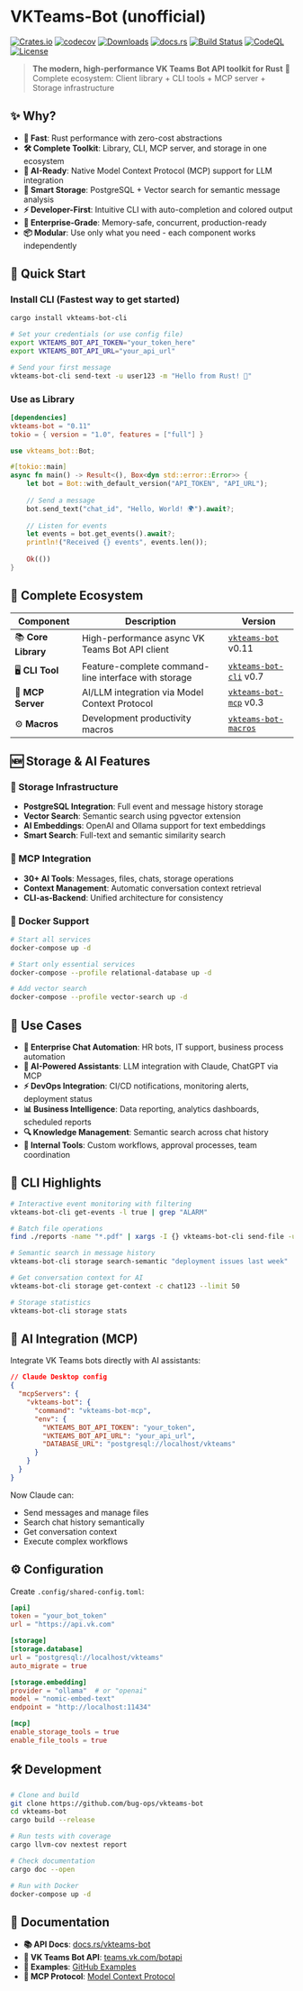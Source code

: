 # VKTeams-Bot (unofficial)

[![Crates.io](https://img.shields.io/crates/v/vkteams-bot)](https://crates.io/crates/vkteams-bot)
[![codecov](https://codecov.io/github/bug-ops/vkteams-bot/graph/badge.svg?token=XV23ZKSZRA)](https://codecov.io/github/bug-ops/vkteams-bot)
[![Downloads](https://img.shields.io/crates/d/vkteams-bot)](https://crates.io/crates/vkteams-bot)
[![docs.rs](https://docs.rs/vkteams-bot/badge.svg)](https://docs.rs/vkteams-bot)
[![Build Status](https://github.com/bug-ops/vkteams-bot/workflows/Rust/badge.svg)](https://github.com/bug-ops/vkteams-bot/actions)
[![CodeQL](https://github.com/bug-ops/vkteams-bot/actions/workflows/github-code-scanning/codeql/badge.svg)](https://github.com/bug-ops/vkteams-bot/actions/workflows/github-code-scanning/codeql)
[![License](https://img.shields.io/crates/l/vkteams-bot)](LICENSE)

> **The modern, high-performance VK Teams Bot API toolkit for Rust** 🦀  
> Complete ecosystem: Client library + CLI tools + MCP server + Storage infrastructure

## ✨ Why?

- **🚀 Fast**: Rust performance with zero-cost abstractions
- **🛠️ Complete Toolkit**: Library, CLI, MCP server, and storage in one ecosystem  
- **🤖 AI-Ready**: Native Model Context Protocol (MCP) support for LLM integration
- **💾 Smart Storage**: PostgreSQL + Vector search for semantic message analysis
- **⚡ Developer-First**: Intuitive CLI with auto-completion and colored output
- **🏢 Enterprise-Grade**: Memory-safe, concurrent, production-ready
- **📦 Modular**: Use only what you need - each component works independently

## 🚀 Quick Start

### Install CLI (Fastest way to get started)

```bash
cargo install vkteams-bot-cli

# Set your credentials (or use config file)
export VKTEAMS_BOT_API_TOKEN="your_token_here"
export VKTEAMS_BOT_API_URL="your_api_url"

# Send your first message
vkteams-bot-cli send-text -u user123 -m "Hello from Rust! 🦀"
```

### Use as Library

```toml
[dependencies]
vkteams-bot = "0.11"
tokio = { version = "1.0", features = ["full"] }
```

```rust
use vkteams_bot::Bot;

#[tokio::main]
async fn main() -> Result<(), Box<dyn std::error::Error>> {
    let bot = Bot::with_default_version("API_TOKEN", "API_URL");
    
    // Send a message
    bot.send_text("chat_id", "Hello, World! 🌍").await?;
    
    // Listen for events
    let events = bot.get_events().await?;
    println!("Received {} events", events.len());
    
    Ok(())
}
```

## 🔧 Complete Ecosystem

| Component | Description | Version |
|-----------|-------------|---------|
| 📚 **Core Library** | High-performance async VK Teams Bot API client | [`vkteams-bot`](https://crates.io/crates/vkteams-bot) v0.11 |
| 🖥️ **CLI Tool** | Feature-complete command-line interface with storage | [`vkteams-bot-cli`](https://crates.io/crates/vkteams-bot-cli) v0.7 |
| 🤖 **MCP Server** | AI/LLM integration via Model Context Protocol | [`vkteams-bot-mcp`](https://crates.io/crates/vkteams-bot-mcp) v0.3 |
| ⚙️ **Macros** | Development productivity macros | [`vkteams-bot-macros`](https://crates.io/crates/vkteams-bot-macros) |

## 🆕 Storage & AI Features

### 💾 Storage Infrastructure

- **PostgreSQL Integration**: Full event and message history storage
- **Vector Search**: Semantic search using pgvector extension
- **AI Embeddings**: OpenAI and Ollama support for text embeddings
- **Smart Search**: Full-text and semantic similarity search

### 🤖 MCP Integration

- **30+ AI Tools**: Messages, files, chats, storage operations
- **Context Management**: Automatic conversation context retrieval
- **CLI-as-Backend**: Unified architecture for consistency

### 🐳 Docker Support

```bash
# Start all services
docker-compose up -d

# Start only essential services
docker-compose --profile relational-database up -d

# Add vector search
docker-compose --profile vector-search up -d
```

## 🎯 Use Cases

- **🏢 Enterprise Chat Automation**: HR bots, IT support, business process automation
- **🤖 AI-Powered Assistants**: LLM integration with Claude, ChatGPT via MCP
- **⚡ DevOps Integration**: CI/CD notifications, monitoring alerts, deployment status
- **📊 Business Intelligence**: Data reporting, analytics dashboards, scheduled reports
- **🔍 Knowledge Management**: Semantic search across chat history
- **🔧 Internal Tools**: Custom workflows, approval processes, team coordination

## 🚀 CLI Highlights

```bash
# Interactive event monitoring with filtering
vkteams-bot-cli get-events -l true | grep "ALARM"

# Batch file operations
find ./reports -name "*.pdf" | xargs -I {} vkteams-bot-cli send-file -u team_lead -p {}

# Semantic search in message history
vkteams-bot-cli storage search-semantic "deployment issues last week"

# Get conversation context for AI
vkteams-bot-cli storage get-context -c chat123 --limit 50

# Storage statistics
vkteams-bot-cli storage stats
```

## 🤖 AI Integration (MCP)

Integrate VK Teams bots directly with AI assistants:

```json
// Claude Desktop config
{
  "mcpServers": {
    "vkteams-bot": {
      "command": "vkteams-bot-mcp",
      "env": {
        "VKTEAMS_BOT_API_TOKEN": "your_token",
        "VKTEAMS_BOT_API_URL": "your_api_url",
        "DATABASE_URL": "postgresql://localhost/vkteams"
      }
    }
  }
}
```

Now Claude can:

- Send messages and manage files
- Search chat history semantically
- Get conversation context
- Execute complex workflows

## ⚙️ Configuration

Create `.config/shared-config.toml`:

```toml
[api]
token = "your_bot_token"
url = "https://api.vk.com"

[storage]
[storage.database]
url = "postgresql://localhost/vkteams"
auto_migrate = true

[storage.embedding]
provider = "ollama"  # or "openai"
model = "nomic-embed-text"
endpoint = "http://localhost:11434"

[mcp]
enable_storage_tools = true
enable_file_tools = true
```

## 🛠️ Development

```bash
# Clone and build
git clone https://github.com/bug-ops/vkteams-bot
cd vkteams-bot
cargo build --release

# Run tests with coverage
cargo llvm-cov nextest report

# Check documentation
cargo doc --open

# Run with Docker
docker-compose up -d
```

## 📖 Documentation

- **📚 API Docs**: [docs.rs/vkteams-bot](https://docs.rs/vkteams-bot)
- **🎯 VK Teams Bot API**: [teams.vk.com/botapi](https://teams.vk.com/botapi/?lang=en)
- **📝 Examples**: [GitHub Examples](https://github.com/bug-ops/vkteams-bot/tree/main/examples)
- **🤖 MCP Protocol**: [Model Context Protocol](https://spec.modelcontextprotocol.io/)
